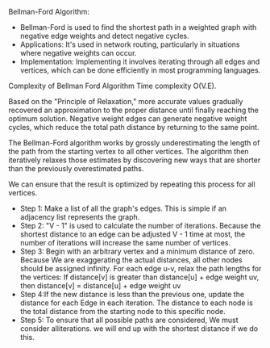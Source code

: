 Bellman-Ford Algorithm:

- Bellman-Ford is used to find the shortest path in a weighted graph with negative edge weights and detect negative cycles.
- Applications: It's used in network routing, particularly in situations where negative weights can occur.
- Implementation: Implementing it involves iterating through all edges and vertices, which can be done efficiently in most programming languages.

Complexity of Bellman Ford Algorithm
Time complexity O(V.E).

Based on the "Principle of Relaxation," more accurate values gradually recovered an approximation to the proper distance until finally reaching the optimum solution.
Negative weight edges can generate negative weight cycles, which reduce the total path distance by returning to the same point.

The Bellman-Ford algorithm works by grossly underestimating the length of the path from the starting vertex to all other vertices. The algorithm then iteratively relaxes those estimates by discovering new ways that are shorter than the previously overestimated paths.

We can ensure that the result is optimized by repeating this process for all vertices.
- Step 1: Make a list of all the graph's edges. This is simple if an adjacency list represents the graph.
- Step 2: "V - 1" is used to calculate the number of iterations. Because the shortest distance to an edge can be adjusted V - 1 time at most, the number of iterations will increase the same number of vertices.
- Step 3: Begin with an arbitrary vertex and a minimum distance of zero. Because We are exaggerating the actual distances, all other nodes should be assigned infinity.
For each edge u-v, relax the path lengths for the vertices:
If distance[v] is greater than distance[u] + edge weight uv, then
distance[v] = distance[u] + edge weight uv
- Step 4:If the new distance is less than the previous one, update the distance for each Edge in each iteration. The distance to each node is the total distance from the starting node to this specific node.
- Step 5: To ensure that all possible paths are considered, We must consider alliterations. we will end up with the shortest distance if we do this.

